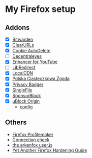 # My Firefox setup

## Addons

- [x] [Bitwarden](https://bitwarden.com/download/)
- [x] [ClearURLs](https://github.com/ClearURLs/Addon/)
- [x] [Cookie AutoDelete](https://github.com/Cookie-AutoDelete/Cookie-AutoDelete/)
- [ ] [Decentraleyes](https://decentraleyes.org/)
- [x] [Enhancer for YouTube](https://www.mrfdev.com/enhancer-for-youtube)
- [ ] [LibRedirect](https://github.com/libredirect/libredirect)
- [x] [LocalCDN](https://www.localcdn.org/)
- [x] [Polska Ciasteczkowa Zgoda](https://github.com/FiltersHeroes/PolishCookieConsent)
- [x] [Privacy Badger](https://privacybadger.org/)
- [x] [SingleFile](https://github.com/gildas-lormeau/SingleFile)
- [x] [SponsorBlock](https://sponsor.ajay.app/)
- [x] [uBlock Origin](https://ublockorigin.com/)
  - [config](configs/ublock-kopia-zapasowa_2022-11-20_19.01.20.txt)

## Others

- [Firefox Profilemaker](https://ffprofile.com/)
- [Connection check](https://mullvad.net/en/check/)
- [the arkenfox user.js](https://github.com/arkenfox/user.js/)
- [Yet Another Firefox Hardening Guide](https://chrisx.xyz/blog/yet-another-firefox-hardening-guide/)
